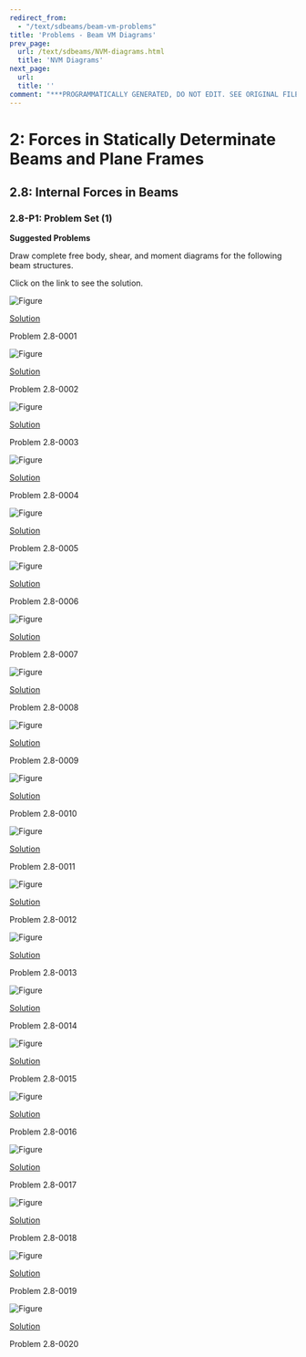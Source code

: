 ```yaml
---
redirect_from:
  - "/text/sdbeams/beam-vm-problems"
title: 'Problems - Beam VM Diagrams'
prev_page:
  url: /text/sdbeams/NVM-diagrams.html
  title: 'NVM Diagrams'
next_page:
  url: 
  title: ''
comment: "***PROGRAMMATICALLY GENERATED, DO NOT EDIT. SEE ORIGINAL FILES IN /content***"
---
```

# 2: Forces in Statically Determinate Beams and Plane Frames

## 2.8: Internal Forces in Beams

### 2.8-P1: Problem Set (1)

**Suggested Problems**

Draw complete free body, shear, and moment diagrams for the following beam structures. 

Click on the link to see the solution.

![Figure](../../images/sdbeams/probs-beams-vm/P-2-6-0001-prob.svg)

[Solution](../../images/sdbeams/probs-beams-vm/P-2-6-0001-soln.svg)

Problem 2.8-0001

![Figure](../../images/sdbeams/probs-beams-vm/P-2-6-0002-prob.svg)

[Solution](../../images/sdbeams/probs-beams-vm/P-2-6-0002-soln.svg)

Problem 2.8-0002

![Figure](../../images/sdbeams/probs-beams-vm/P-2-6-0003-prob.svg)

[Solution](../../images/sdbeams/probs-beams-vm/P-2-6-0003-soln.svg)

Problem 2.8-0003

![Figure](../../images/sdbeams/probs-beams-vm/P-2-6-0004-prob.svg)

[Solution](../../images/sdbeams/probs-beams-vm/P-2-6-0004-soln.svg)

Problem 2.8-0004

![Figure](../../images/sdbeams/probs-beams-vm/P-2-6-0005-prob.svg)

[Solution](../../images/sdbeams/probs-beams-vm/P-2-6-0005-soln.svg)

Problem 2.8-0005

![Figure](../../images/sdbeams/probs-beams-vm/P-2-6-0006-prob.svg)

[Solution](../../images/sdbeams/probs-beams-vm/P-2-6-0006-soln.svg)

Problem 2.8-0006

![Figure](../../images/sdbeams/probs-beams-vm/P-2-6-0007-prob.svg)

[Solution](../../images/sdbeams/probs-beams-vm/P-2-6-0007-soln.svg)

Problem 2.8-0007

![Figure](../../images/sdbeams/probs-beams-vm/P-2-6-0008-prob.svg)

[Solution](../../images/sdbeams/probs-beams-vm/P-2-6-0008-soln.svg)

Problem 2.8-0008

![Figure](../../images/sdbeams/probs-beams-vm/P-2-6-0009-prob.svg)

[Solution](../../images/sdbeams/probs-beams-vm/P-2-6-0009-soln.svg)

Problem 2.8-0009

![Figure](../../images/sdbeams/probs-beams-vm/P-2-6-0010-prob.svg)

[Solution](../../images/sdbeams/probs-beams-vm/P-2-6-0010-soln.svg)

Problem 2.8-0010

![Figure](../../images/sdbeams/probs-beams-vm/P-2-6-0011-prob.svg)

[Solution](../../images/sdbeams/probs-beams-vm/P-2-6-0011-soln.svg)

Problem 2.8-0011

![Figure](../../images/sdbeams/probs-beams-vm/P-2-6-0012-prob.svg)

[Solution](../../images/sdbeams/probs-beams-vm/P-2-6-0012-soln.svg)

Problem 2.8-0012

![Figure](../../images/sdbeams/probs-beams-vm/P-2-6-0013-prob.svg)

[Solution](../../images/sdbeams/probs-beams-vm/P-2-6-0013-soln.svg)

Problem 2.8-0013

![Figure](../../images/sdbeams/probs-beams-vm/P-2-6-0014-prob.svg)

[Solution](../../images/sdbeams/probs-beams-vm/P-2-6-0014-soln.svg)

Problem 2.8-0014

![Figure](../../images/sdbeams/probs-beams-vm/P-2-6-0015-prob.svg)

[Solution](../../images/sdbeams/probs-beams-vm/P-2-6-0015-soln.svg)

Problem 2.8-0015

![Figure](../../images/sdbeams/probs-beams-vm/P-2-6-0016-prob.svg)

[Solution](../../images/sdbeams/probs-beams-vm/P-2-6-0016-soln.svg)

Problem 2.8-0016

![Figure](../../images/sdbeams/probs-beams-vm/P-2-6-0017-prob.svg)

[Solution](../../images/sdbeams/probs-beams-vm/P-2-6-0017-soln.svg)

Problem 2.8-0017

![Figure](../../images/sdbeams/probs-beams-vm/P-2-6-0018-prob.svg)

[Solution](../../images/sdbeams/probs-beams-vm/P-2-6-0018-soln.svg)

Problem 2.8-0018

![Figure](../../images/sdbeams/probs-beams-vm/P-2-6-0019-prob.svg)

[Solution](../../images/sdbeams/probs-beams-vm/P-2-6-0019-soln.svg)

Problem 2.8-0019

![Figure](../../images/sdbeams/probs-beams-vm/P-2-6-0020-prob.svg)

[Solution](../../images/sdbeams/probs-beams-vm/P-2-6-0020-soln.svg)

Problem 2.8-0020
